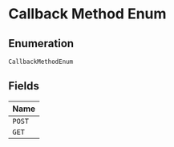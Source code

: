 
# Callback Method Enum

## Enumeration

`CallbackMethodEnum`

## Fields

| Name |
|  --- |
| `POST` |
| `GET` |

